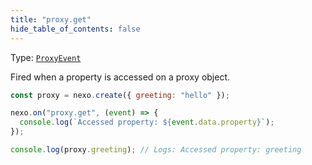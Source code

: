 ```yaml
---
title: "proxy.get"
hide_table_of_contents: false
---
```


Type: [`ProxyEvent`](../../api/classes/ProxyEvent)

Fired when a property is accessed on a proxy object.

```javascript
const proxy = nexo.create({ greeting: "hello" });

nexo.on("proxy.get", (event) => {
  console.log(`Accessed property: ${event.data.property}`);
});

console.log(proxy.greeting); // Logs: Accessed property: greeting
```
